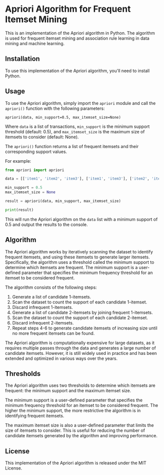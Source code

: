 # Apriori Algorithm for Frequent Itemset Mining

This is an implementation of the Apriori algorithm in Python. The algorithm is used for frequent itemset mining and association rule learning in data mining and machine learning.

## Installation

To use this implementation of the Apriori algorithm, you'll need to install Python.

## Usage

To use the Apriori algorithm, simply import the `apriori` module and call the `apriori()` function with the following parameters:

```
apriori(data, min_support=0.5, max_itemset_size=None)
```

Where `data` is a list of transactions, `min_support` is the minimum support threshold (default: 0.5), and `max_itemset_size` is the maximum size of itemsets to consider (default: None).

The `apriori()` function returns a list of frequent itemsets and their corresponding support values.

For example:

```python
from apriori import apriori

data = [['item1', 'item2', 'item3'], ['item1', 'item3'], ['item2', 'item3', 'item4']]

min_support = 0.5
max_itemset_size = None

result = apriori(data, min_support, max_itemset_size)

print(result)
```

This will run the Apriori algorithm on the `data` list with a minimum support of 0.5 and output the results to the console.

## Algorithm

The Apriori algorithm works by iteratively scanning the dataset to identify frequent itemsets, and using these itemsets to generate larger itemsets. Specifically, the algorithm uses a threshold called the minimum support to determine which itemsets are frequent. The minimum support is a user-defined parameter that specifies the minimum frequency threshold for an itemset to be considered frequent.

The algorithm consists of the following steps:

1. Generate a list of candidate 1-itemsets.
2. Scan the dataset to count the support of each candidate 1-itemset.
3. Discard infrequent 1-itemsets.
4. Generate a list of candidate 2-itemsets by joining frequent 1-itemsets.
5. Scan the dataset to count the support of each candidate 2-itemset.
6. Discard infrequent 2-itemsets.
7. Repeat steps 4-6 to generate candidate itemsets of increasing size until no more frequent itemsets can be found.

The Apriori algorithm is computationally expensive for large datasets, as it requires multiple passes through the data and generates a large number of candidate itemsets. However, it is still widely used in practice and has been extended and optimized in various ways over the years.

## Thresholds

The Apriori algorithm uses two thresholds to determine which itemsets are frequent: the minimum support and the maximum itemset size.

The minimum support is a user-defined parameter that specifies the minimum frequency threshold for an itemset to be considered frequent. The higher the minimum support, the more restrictive the algorithm is in identifying frequent itemsets.

The maximum itemset size is also a user-defined parameter that limits the size of itemsets to consider. This is useful for reducing the number of candidate itemsets generated by the algorithm and improving performance.

## License

This implementation of the Apriori algorithm is released under the MIT License.
